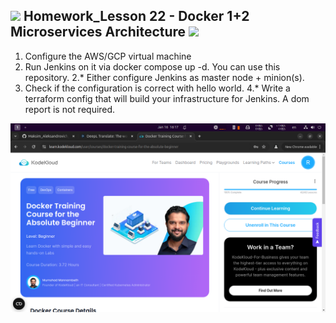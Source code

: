 <h2><img src="https://emojis.slackmojis.com/emojis/images/1531849430/4246/blob-sunglasses.gif?1531849430" width="30"/> Homework_Lesson 22 - Docker 1+2 Microservices Architecture <img src="https://media.giphy.com/media/12oufCB0MyZ1Go/giphy.gif" width="50"></h2>

1. Configure the AWS/GCP virtual machine
2. Run Jenkins on it via docker compose up -d. You can use this repository.
2.* Either configure Jenkins as master node + minion(s).
3. Check if the configuration is correct with hello world.
4.* Write a terraform config that will build your infrastructure for Jenkins.
A dom report is not required.

![Result](https://github.com/railsroger/Maksim_Aleksandrovich_DOS24/blob/main/Homework_Lesson_22_Docker_1_2/images/result.png)
